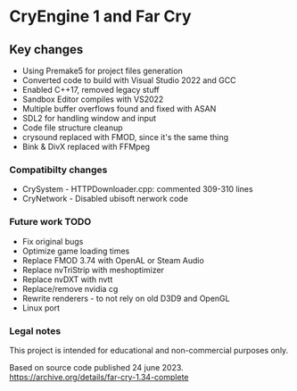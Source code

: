 # CryEngine 1 and Far Cry

## Key changes

* Using Premake5 for project files generation
* Converted code to build with Visual Studio 2022 and GCC
* Enabled C++17, removed legacy stuff
* Sandbox Editor compiles with VS2022
* Multiple buffer overflows found and fixed with ASAN
* SDL2 for handling window and input
* Code file structure cleanup
* crysound replaced with FMOD, since it's the same thing
* Bink & DivX replaced with FFMpeg

### Compatibilty changes

* CrySystem  - HTTPDownloader.cpp: commented 309-310 lines
* CryNetwork - Disabled ubisoft nerwork code

### Future work TODO

* Fix original bugs
* Optimize game loading times
* Replace FMOD 3.74 with OpenAL or Steam Audio
* Replace nvTriStrip with meshoptimizer
* Replace nvDXT with nvtt
* Replace/remove nvidia cg
* Rewrite renderers - to not rely on old D3D9 and OpenGL
* Linux port

### Legal notes

This project is intended for educational and non-commercial purposes only.

Based on source code published 24 june 2023.
https://archive.org/details/far-cry-1.34-complete

